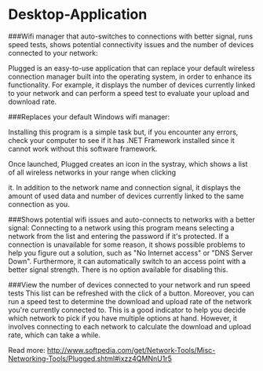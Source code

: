 # Desktop-Application
###Wifi manager that auto-switches to connections with better signal, runs speed tests, shows potential connectivity issues and the number of devices connected to your network:


 
Plugged is an easy-to-use application that can replace your default wireless connection manager built into the operating system, in order to enhance its functionality. For example, it displays the number of devices currently linked to your network and can perform a speed test to evaluate your upload and download rate.

###Replaces your default Windows wifi manager:

Installing this program is a simple task but, if you encounter any errors, check your computer to see if it has .NET Framework installed since it cannot work without this software framework.

Once launched, Plugged creates an icon in the systray, which shows a list of all wireless networks in your range when clicking

it. In addition to the network name and connection signal, it displays the amount of used data and number of devices currently linked to the same connection as you.

###Shows potential wifi issues and auto-connects to networks with a better signal:
Connecting to a network using this program means selecting a network from the list and entering the password if it's protected. If a connection is unavailable for some reason, it shows possible problems to help you figure out a solution, such as "No Internet access" or "DNS Server Down". Furthermore, it can automatically switch to an access point with a better signal strength. There is no option available for disabling this.

###View the number of devices connected to your network and run speed tests
This list can be refreshed with the click of a button. Moreover, you can run a speed test to determine the download and upload rate of the network you're currently connected to. This is a good indicator to help you decide which network to pick if you have multiple options at hand. However, it involves connecting to each network to calculate the download and upload rate, which can take a while.



Read more: http://www.softpedia.com/get/Network-Tools/Misc-Networking-Tools/Plugged.shtml#ixzz4QMNnU1r5
